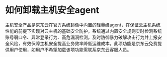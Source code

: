# 如何卸载主机安全agent

主机安全产品是京东云在官方系统镜像中内置的轻量级agent，在保证云主机系统性能的前提下实现对云主机的基础安全防护，系统通过内置安全规则实时检测系统账号弱口令、异常登录行为、高危漏洞检测，及时防御暴力破解攻击行为并上报安全风险，有效保障主机安全提高业务效率降低运维成本。此项功能是京东云免费提供用户使用，如用户不希望加载该项功能需联系京东云客服人员。 